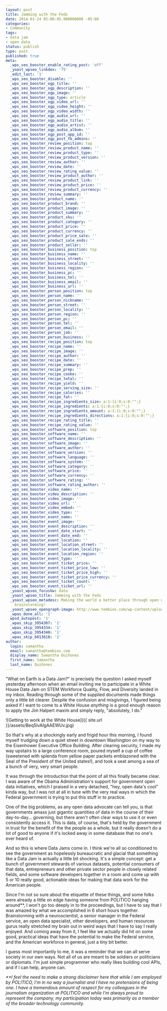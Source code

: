 ```yaml
---
layout: post
title: Jamming with the Feds
date: 2014-01-24 05:06:05.000000000 -05:00
categories:
- Community
tags:
- data jam
- open data
status: publish
type: post
published: true
meta:
  _wps_seo_booster_enable_rating_post: 'off'
  _yoast_wpseo_linkdex: '75'
  _edit_last: '1'
  _wps_seo_booster_disable: ''
  _wps_seo_booster_ogp_title: ''
  _wps_seo_booster_ogp_description: ''
  _wps_seo_booster_ogp_image: ''
  _wps_seo_booster_ogp_type: article
  _wps_seo_booster_ogp_video_url: ''
  _wps_seo_booster_ogp_video_height: ''
  _wps_seo_booster_ogp_video_width: ''
  _wps_seo_booster_ogp_audio_url: ''
  _wps_seo_booster_ogp_audio_title: ''
  _wps_seo_booster_ogp_audio_artist: ''
  _wps_seo_booster_ogp_audio_album: ''
  _wps_seo_booster_ogp_post_app_id: ''
  _wps_seo_booster_ogp_post_fb_admins: ''
  _wps_seo_booster_review_position: top
  _wps_seo_booster_review_product_name: ''
  _wps_seo_booster_review_product_type: ''
  _wps_seo_booster_review_product_version: ''
  _wps_seo_booster_review_author: ''
  _wps_seo_booster_review_date: ''
  _wps_seo_booster_review_rating_value: ''
  _wps_seo_booster_review_product_author: ''
  _wps_seo_booster_review_product_link: ''
  _wps_seo_booster_review_product_price: ''
  _wps_seo_booster_review_product_currency: ''
  _wps_seo_booster_review_summary: ''
  _wps_seo_booster_product_name: ''
  _wps_seo_booster_product_brand: ''
  _wps_seo_booster_product_image: ''
  _wps_seo_booster_product_summary: ''
  _wps_seo_booster_product_sku: ''
  _wps_seo_booster_product_category: ''
  _wps_seo_booster_product_price: ''
  _wps_seo_booster_product_currency: ''
  _wps_seo_booster_product_price_sale: ''
  _wps_seo_booster_product_sale_ends: ''
  _wps_seo_booster_product_seller: ''
  _wps_seo_booster_business_position: top
  _wps_seo_booster_business_name: ''
  _wps_seo_booster_business_street: ''
  _wps_seo_booster_business_locality: ''
  _wps_seo_booster_business_region: ''
  _wps_seo_booster_business_pc: ''
  _wps_seo_booster_business_tel: ''
  _wps_seo_booster_business_email: ''
  _wps_seo_booster_business_url: ''
  _wps_seo_booster_person_position: top
  _wps_seo_booster_person_name: ''
  _wps_seo_booster_person_nickname: ''
  _wps_seo_booster_person_street: ''
  _wps_seo_booster_person_locality: ''
  _wps_seo_booster_person_region: ''
  _wps_seo_booster_person_pc: ''
  _wps_seo_booster_person_tel: ''
  _wps_seo_booster_person_email: ''
  _wps_seo_booster_person_job: ''
  _wps_seo_booster_person_business: ''
  _wps_seo_booster_recipe_position: top
  _wps_seo_booster_recipe_name: ''
  _wps_seo_booster_recipe_image: ''
  _wps_seo_booster_recipe_author: ''
  _wps_seo_booster_recipe_date: ''
  _wps_seo_booster_recipe_summary: ''
  _wps_seo_booster_recipe_prep: ''
  _wps_seo_booster_recipe_cooke: ''
  _wps_seo_booster_recipe_total: ''
  _wps_seo_booster_recipe_yield: ''
  _wps_seo_booster_recipe_serving_size: ''
  _wps_seo_booster_recipe_calories: ''
  _wps_seo_booster_recipe_fat: ''
  _wps_seo_booster_recipe_ingredients_size: a:1:{i:0;s:0:"";}
  _wps_seo_booster_recipe_ingredients: a:1:{i:0;s:0:"";}
  _wps_seo_booster_recipe_ingredients_amount: a:1:{i:0;s:0:"";}
  _wps_seo_booster_recipe_ingredients_directions: a:1:{i:0;s:0:"";}
  _wps_seo_booster_recipe_rating_title: ''
  _wps_seo_booster_recipe_rating_value: ''
  _wps_seo_booster_software_position: top
  _wps_seo_booster_software_name: ''
  _wps_seo_booster_software_description: ''
  _wps_seo_booster_software_image: ''
  _wps_seo_booster_software_author: ''
  _wps_seo_booster_software_version: ''
  _wps_seo_booster_software_language: ''
  _wps_seo_booster_software_system: ''
  _wps_seo_booster_software_category: ''
  _wps_seo_booster_software_price: ''
  _wps_seo_booster_software_currency: ''
  _wps_seo_booster_software_rating: ''
  _wps_seo_booster_software_rating_author: ''
  _wps_seo_booster_video_name: ''
  _wps_seo_booster_video_description: ''
  _wps_seo_booster_video_image: ''
  _wps_seo_booster_video_url: ''
  _wps_seo_booster_video_embed: ''
  _wps_seo_booster_video_type: ''
  _wps_seo_booster_event_name: ''
  _wps_seo_booster_event_image: ''
  _wps_seo_booster_event_description: ''
  _wps_seo_booster_event_date_start: ''
  _wps_seo_booster_event_date_end: ''
  _wps_seo_booster_event_location: ''
  _wps_seo_booster_event_location_street: ''
  _wps_seo_booster_event_location_locality: ''
  _wps_seo_booster_event_location_region: ''
  _wps_seo_booster_event_type: ''
  _wps_seo_booster_event_ticket_price: ''
  _wps_seo_booster_event_ticket_price_low: ''
  _wps_seo_booster_event_ticket_price_high: ''
  _wps_seo_booster_event_ticket_price_currency: ''
  _wps_seo_booster_event_ticket_count: ''
  _wps_seo_booster_event_ticket_url: ''
  _yoast_wpseo_focuskw: data
  _yoast_wpseo_title: Jamming with the Feds
  _yoast_wpseo_metadesc: Making the world a better place through open data and cross-disciplinary
    brainstorming!
  _yoast_wpseo_opengraph-image: http://www.tembies.com/wp-content/uploads/2014/01/Beq5lvAIgAAEWUv.jpg
  _wpas_done_all: '1'
  wpsd_autopost: '1'
  _wpas_skip_3954307: '1'
  _wpas_skip_3954334: '1'
  _wpas_skip_3954340: '1'
  _wpas_skip_6013618: '1'
author:
  login: samantha
  email: samantha@tembies.com
  display_name: Samantha Quiñones
  first_name: Samantha
  last_name: Quiñones
---
```

<p>"What on Earth is a Data Jam?" is precisely the question I asked myself yesterday afternoon when an email inviting me to participate in a White House Data Jam on STEM Workforce Quality, Flow, and Diversity landed in my inbox. Reading through some of the supplied documents made things only a little bit clearer. Despite the confusion and misgivings, I figured being asked if I want to come to a White House <em>anything</em> is a good enough reason to apply the Jim Halpert maxim and simply reply, "absolutely, I do."</p>

![Getting to work at the White House]({{ site.url }}/assets/Beq5lvAIgAAEWUv.jpg)

<p>So that's why at a shockingly early and frigid hour this morning, I found myself trudging down a quiet street in downtown Washington on my way to the Eisenhower Executive Office Building. After clearing security, I made my way upstairs to a large conference room, poured myself a cup of coffee (sweetened with splenda from yellow paper packets emblazoned with the Seal of the President of the United states!), and took a seat among a sea of a bunch of very, very smart people.</p>
<p>It was through the introduction that the point of all this finally became clear. I was aware of the Obama Administration's support for government open data initiatives, which I praised in a very detached, "hey, open data's cool" kinda way, but I was not at all in tune with the very real ways in which the Federal government is trying to put this stuff in to practice.</p>
<p>One of the big problems, as any open data advocate can tell you, is that governments amass just gigantic quantities of data in the course of their day-to-day... governing, but there aren't often clear ways to use it or even consistently access it. This is data, of course, that's held by the government in trust for the benefit of the the people as a whole, but it really doesn't do a lot of good to anyone if it's locked away in some database that no one's ever heard of.</p>
<p>And so this is where Data Jams come in. I think we're all so conditioned to see the government as hopelessly bureaucratic and glacial that something like a Data Jam is actually a little bit shocking. It's a simple concept: get a bunch of government stewards of various datasets, potential consumers of that data, entrepreneurs and other private sector people in closely related fields, and some software developers together in a room and come up with 5 or 10 really good, actionable ideas for making that data work for the American people.</p>
<p>Since I'm not so sure about the etiquette of these things, and some folks were already a little on edge having someone from POLITICO hanging around**, I won't go too deeply in to the proceedings, but I have to say that I was amazed by what we accomplished in 6 short hours together. Brainstorming with a neuroscientist, a senior manager in the Federal service, an open data specialist, other developers, and human resources gurus really stretched my brain out in weird ways that I have to say I really enjoyed. And coming away from it, I feel like we actually did hit on some good, practical ideas that have the potential to make the Federal service, and the American workforce in general, just a tiny bit better.</p>
<p>I guess most importantly to me, it was a reminder that we can all serve society in our own ways. Not all of us are meant to be soldiers or politicians or diplomats. I'm just simple programmer who really likes building cool APIs, and if I can help, anyone can.</p>
<p><em>**I feel the need to make a strong disclaimer here that while I am employed by POLITICO, I'm in no way a journalist and I have no pretensions of being one. I have a tremendous amount of respect for my colleagues in the journalism organization at POLITICO and while I'm always proud to represent the company, my participation today was primarily as a member of the broader technology community.</em></p>
